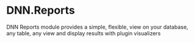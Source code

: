 # DNN.Reports
DNN Reports module provides a simple, flexible, view on your database, any table, any view and display results with plugin visualizers
